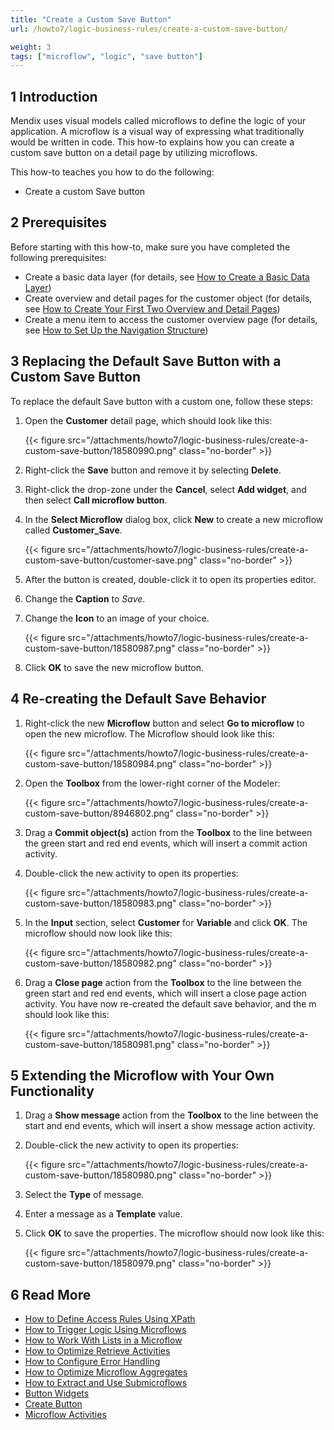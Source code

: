 ```yaml
---
title: "Create a Custom Save Button"
url: /howto7/logic-business-rules/create-a-custom-save-button/

weight: 3
tags: ["microflow", "logic", "save button"]
---
```

## 1 Introduction

Mendix uses visual models called microflows to define the logic of your application. A microflow is a visual way of expressing what traditionally would be written in code. This how-to explains how you can create a custom save button on a detail page by utilizing microflows.

This how-to teaches you how to do the following:

* Create a custom Save button

## 2 Prerequisites

Before starting with this how-to, make sure you have completed the following prerequisites:

* Create a basic data layer (for details, see [How to Create a Basic Data Layer](/howto7/data-models/create-a-basic-data-layer/))
* Create overview and detail pages for the customer object (for details, see [How to Create Your First Two Overview and Detail Pages](/howto7/front-end/create-your-first-two-overview-and-detail-pages/))
* Create a menu item to access the customer overview page (for details, see [How to Set Up the Navigation Structure](/howto7/general/setting-up-the-navigation-structure/))

## 3 Replacing the Default Save Button with a Custom Save Button

To replace the default Save button with a custom one, follow these steps:

1. Open the **Customer** detail page, which should look like this:

    {{< figure src="/attachments/howto7/logic-business-rules/create-a-custom-save-button/18580990.png" class="no-border" >}}

2. Right-click the **Save** button and remove it by selecting **Delete**.
3. Right-click the drop-zone under the **Cancel**, select **Add widget**, and then select **Call microflow button**.
4. In the **Select Microflow** dialog box, click **New** to create a new microflow called **Customer_Save**.

    {{< figure src="/attachments/howto7/logic-business-rules/create-a-custom-save-button/customer-save.png" class="no-border" >}}

5. After the button is created, double-click it to open its properties editor.
6. Change the **Caption** to *Save*.
7. Change the **Icon** to an image of your choice.

    {{< figure src="/attachments/howto7/logic-business-rules/create-a-custom-save-button/18580987.png" class="no-border" >}}

8. Click **OK** to save the new microflow button.

## 4 Re-creating the Default Save Behavior

1. Right-click the new **Microflow** button and select **Go to microflow** to open the new microflow. The Microflow should look like this:

    {{< figure src="/attachments/howto7/logic-business-rules/create-a-custom-save-button/18580984.png" class="no-border" >}}

2. Open the **Toolbox** from the lower-right corner of the Modeler:

    {{< figure src="/attachments/howto7/logic-business-rules/create-a-custom-save-button/8946802.png" class="no-border" >}}

3. Drag a **Commit object(s)** action from the **Toolbox** to the line between the green start and red end events, which will insert a commit action activity.
4. Double-click the new activity to open its properties:

    {{< figure src="/attachments/howto7/logic-business-rules/create-a-custom-save-button/18580983.png" class="no-border" >}}

5. In the **Input** section, select **Customer** for **Variable** and click **OK**. The microflow should now look like this:

    {{< figure src="/attachments/howto7/logic-business-rules/create-a-custom-save-button/18580982.png" class="no-border" >}}

6. Drag a **Close page** action from the **Toolbox** to the line between the green start and red end events, which will insert a close page action activity. You have now re-created the default save behavior, and the m should look like this:

    {{< figure src="/attachments/howto7/logic-business-rules/create-a-custom-save-button/18580981.png" class="no-border" >}}

## 5 Extending the Microflow with Your Own Functionality

1. Drag a **Show message** action from the **Toolbox** to the line between the start and end events, which will insert a show message action activity.
2. Double-click the new activity to open its properties:

    {{< figure src="/attachments/howto7/logic-business-rules/create-a-custom-save-button/18580980.png" class="no-border" >}}

3. Select the **Type** of message.
4. Enter a message as a **Template** value.
5. Click **OK** to save the properties. The microflow should now look like this:

    {{< figure src="/attachments/howto7/logic-business-rules/create-a-custom-save-button/18580979.png" class="no-border" >}}

## 6 Read More

* [How to Define Access Rules Using XPath](/howto7/logic-business-rules/define-access-rules-using-xpath/)
* [How to Trigger Logic Using Microflows](/howto7/logic-business-rules/triggering-logic-using-microflows/)
* [How to Work With Lists in a Microflow](/howto7/logic-business-rules/working-with-lists-in-a-microflow/)
* [How to Optimize Retrieve Activities](/howto7/logic-business-rules/optimizing-retrieve-activities/)
* [How to Configure Error Handling](/howto7/logic-business-rules/set-up-error-handling/)
* [How to Optimize Microflow Aggregates](/howto7/logic-business-rules/optimizing-microflow-aggregates/)
* [How to Extract and Use Submicroflows](/howto7/logic-business-rules/extract-and-use-sub-microflows/)
* [Button Widgets](/refguide7/button-widgets/)
* [Create Button](/refguide7/new-button/)
* [Microflow Activities](/refguide7/activities/)

